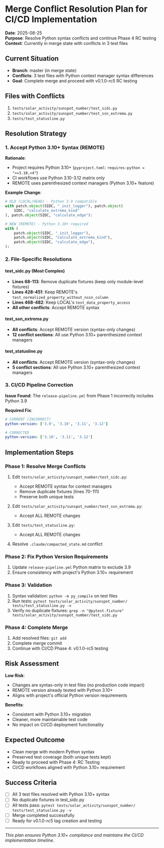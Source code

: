 # Merge Conflict Resolution Plan for CI/CD Implementation

**Date**: 2025-08-25  
**Purpose**: Resolve Python syntax conflicts and continue Phase 4 RC testing  
**Context**: Currently in merge state with conflicts in 3 test files  

## Current Situation

- **Branch**: master (in merge state)
- **Conflicts**: 3 test files with Python context manager syntax differences
- **Goal**: Complete merge and proceed with v0.1.0-rc5 RC testing

## Files with Conflicts

1. `tests/solar_activity/sunspot_number/test_sidc.py`
2. `tests/solar_activity/sunspot_number/test_ssn_extrema.py` 
3. `tests/test_statusline.py`

## Resolution Strategy

### 1. **Accept Python 3.10+ Syntax (REMOTE)**

**Rationale**: 
- Project requires Python 3.10+ (`pyproject.toml`: `requires-python = ">=3.10,<4"`)
- CI workflows use Python 3.10-3.12 matrix only
- REMOTE uses parenthesized context managers (Python 3.10+ feature)

**Example Change**:
```python
# OLD (LOCAL/HEAD) - Python 3.9 compatible
with patch.object(SIDC, "_init_logger"), patch.object(
    SIDC, "calculate_extrema_kind"
), patch.object(SIDC, "calculate_edge"):

# NEW (REMOTE) - Python 3.10+ required  
with (
    patch.object(SIDC, "_init_logger"),
    patch.object(SIDC, "calculate_extrema_kind"),
    patch.object(SIDC, "calculate_edge"),
):
```

### 2. **File-Specific Resolutions**

#### **test_sidc.py** (Most Complex)
- **Lines 68-113**: Remove duplicate fixtures (keep only module-level fixtures)
- **Lines 428-451**: Keep REMOTE's `test_normalized_property_without_nssn_column`
- **Lines 468-482**: Keep LOCAL's `test_data_property_access` 
- **All other conflicts**: Accept REMOTE syntax

#### **test_ssn_extrema.py**
- **All conflicts**: Accept REMOTE version (syntax-only changes)
- **12 conflict sections**: All use Python 3.10+ parenthesized context managers

#### **test_statusline.py**
- **All conflicts**: Accept REMOTE version (syntax-only changes)
- **5 conflict sections**: All use Python 3.10+ parenthesized context managers

### 3. **CI/CD Pipeline Correction**

**Issue Found**: The `release-pipeline.yml` from Phase 1 incorrectly includes Python 3.9

**Required Fix**:
```yaml
# CURRENT (INCORRECT)
python-version: ['3.9', '3.10', '3.11', '3.12']

# CORRECTED
python-version: ['3.10', '3.11', '3.12']
```

## Implementation Steps

### Phase 1: Resolve Merge Conflicts
1. Edit `tests/solar_activity/sunspot_number/test_sidc.py`:
   - Accept REMOTE syntax for context managers
   - Remove duplicate fixtures (lines 70-111)
   - Preserve both unique tests
   
2. Edit `tests/solar_activity/sunspot_number/test_ssn_extrema.py`:
   - Accept ALL REMOTE changes

3. Edit `tests/test_statusline.py`:
   - Accept ALL REMOTE changes

4. Resolve `.claude/compacted_state.md` conflict

### Phase 2: Fix Python Version Requirements
1. Update `release-pipeline.yml` Python matrix to exclude 3.9
2. Ensure consistency with project's Python 3.10+ requirement

### Phase 3: Validation
1. Syntax validation: `python -m py_compile` on test files
2. Run tests: `pytest tests/solar_activity/sunspot_number/ tests/test_statusline.py -v`
3. Verify no duplicate fixtures: `grep -n "@pytest.fixture" tests/solar_activity/sunspot_number/test_sidc.py`

### Phase 4: Complete Merge
1. Add resolved files: `git add`
2. Complete merge commit
3. Continue with CI/CD Phase 4: v0.1.0-rc5 testing

## Risk Assessment

**Low Risk**:
- Changes are syntax-only in test files (no production code impact)
- REMOTE version already tested with Python 3.10+
- Aligns with project's official Python version requirements

**Benefits**:
- Consistent with Python 3.10+ migration
- Cleaner, more maintainable test code
- No impact on CI/CD deployment functionality

## Expected Outcome

- Clean merge with modern Python syntax
- Preserved test coverage (both unique tests kept)
- Ready to proceed with Phase 4: RC Testing
- CI/CD workflows aligned with Python 3.10+ requirement

## Success Criteria

- [ ] All 3 test files resolved with Python 3.10+ syntax
- [ ] No duplicate fixtures in test_sidc.py  
- [ ] All tests pass: `pytest tests/solar_activity/sunspot_number/ tests/test_statusline.py -v`
- [ ] Merge completed successfully
- [ ] Ready for v0.1.0-rc5 tag creation and testing

---
*This plan ensures Python 3.10+ compliance and maintains the CI/CD implementation timeline.*